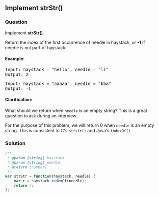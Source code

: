 ## Implement strStr()

### Question

Implement __strStr()__.

Return the index of the first occurrence of needle in haystack, or **-1** if needle is not part of haystack.

#### Example:
<pre>
Input: haystack = "hello", needle = "ll"
Output: 2
</pre>

<pre>
Input: haystack = "aaaaa", needle = "bba"
Output: -1
</pre>

#### Clarification:

What should we return when <code>needle</code> is an empty string? This is a great question to ask during an interview.

For the purpose of this problem, we will return 0 when <code>needle</code> is an empty string. This is consistent to C's <code>strstr()</code> and Java's <code>indexOf()</code>.

### Solution
```javascript
/**
 * @param {string} haystack
 * @param {string} needle
 * @return {number}
 */
var strStr = function(haystack, needle) {
    var r = haystack.indexOf(needle);
    return r;
};
```
